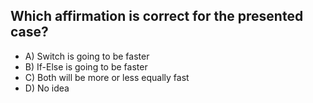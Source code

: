 ## Which affirmation is correct for the presented case?

- A) Switch is going to be faster
- B) If-Else is going to be faster
- C) Both will be more or less equally fast
- D) No idea